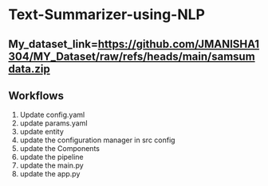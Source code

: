 # Text-Summarizer-using-NLP

## My_dataset_link=https://github.com/JMANISHA1304/MY_Dataset/raw/refs/heads/main/samsumdata.zip

## Workflows
1. Update config.yaml
2. update params.yaml
3. update entity
4. update the configuration manager in src config
5. update the Components
6. update the pipeline
7. update the main.py
8. update the app.py